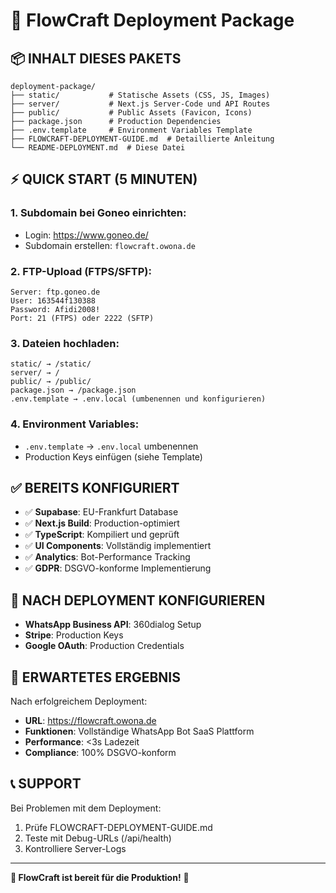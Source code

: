 # 🚀 FlowCraft Deployment Package

## 📦 **INHALT DIESES PAKETS**

```
deployment-package/
├── static/           # Statische Assets (CSS, JS, Images)
├── server/           # Next.js Server-Code und API Routes  
├── public/           # Public Assets (Favicon, Icons)
├── package.json      # Production Dependencies
├── .env.template     # Environment Variables Template
├── FLOWCRAFT-DEPLOYMENT-GUIDE.md  # Detaillierte Anleitung
└── README-DEPLOYMENT.md  # Diese Datei
```

## ⚡ **QUICK START (5 MINUTEN)**

### **1. Subdomain bei Goneo einrichten:**
- Login: https://www.goneo.de/
- Subdomain erstellen: `flowcraft.owona.de`

### **2. FTP-Upload (FTPS/SFTP):**
```
Server: ftp.goneo.de
User: 163544f130388
Password: Afidi2008!
Port: 21 (FTPS) oder 2222 (SFTP)
```

### **3. Dateien hochladen:**
```
static/ → /static/
server/ → /
public/ → /public/
package.json → /package.json
.env.template → .env.local (umbenennen und konfigurieren)
```

### **4. Environment Variables:**
- `.env.template` → `.env.local` umbenennen
- Production Keys einfügen (siehe Template)

## ✅ **BEREITS KONFIGURIERT**

- ✅ **Supabase**: EU-Frankfurt Database
- ✅ **Next.js Build**: Production-optimiert
- ✅ **TypeScript**: Kompiliert und geprüft
- ✅ **UI Components**: Vollständig implementiert
- ✅ **Analytics**: Bot-Performance Tracking
- ✅ **GDPR**: DSGVO-konforme Implementierung

## 🔧 **NACH DEPLOYMENT KONFIGURIEREN**

- **WhatsApp Business API**: 360dialog Setup
- **Stripe**: Production Keys
- **Google OAuth**: Production Credentials

## 🎯 **ERWARTETES ERGEBNIS**

Nach erfolgreichem Deployment:
- **URL**: https://flowcraft.owona.de
- **Funktionen**: Vollständige WhatsApp Bot SaaS Plattform
- **Performance**: <3s Ladezeit
- **Compliance**: 100% DSGVO-konform

## 📞 **SUPPORT**

Bei Problemen mit dem Deployment:
1. Prüfe FLOWCRAFT-DEPLOYMENT-GUIDE.md
2. Teste mit Debug-URLs (/api/health)
3. Kontrolliere Server-Logs

---

**🎊 FlowCraft ist bereit für die Produktion!** 🚀
